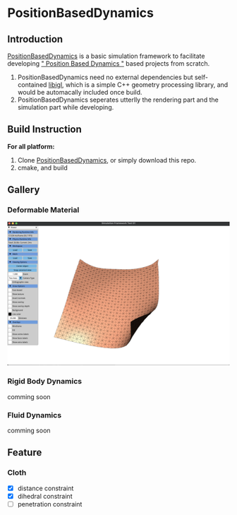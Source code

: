# PositionBasedDynamics

## Introduction

[PositionBasedDynamics](https://github.com/BFU-Graphics/PositionBasedDynamics) is a basic simulation framework to facilitate developing [" Position Based Dynamics "](https://matthias-research.github.io/pages/publications/posBasedDyn.pdf) based projects from scratch.

1. PositionBasedDynamics need no external dependencies but self-contained [libigl](https://github.com/libigl/libigl), which is a simple C++ geometry processing library, and would be automacally included once build.
2. PositionBasedDynamics seperates utterlly the rendering part and the simulation part while developing.

## Build Instruction

**For all platform:**

1. Clone [PositionBasedDynamics](https://github.com/BFU-Graphics/PositionBasedDynamics), or simply download this repo.
2. cmake, and build

## Gallery

### Deformable Material

<img src="./Resources/images/cloth_sim.png"  />

### Rigid Body Dynamics

comming soon

### Fluid Dynamics

comming soon

## Feature

### Cloth

- [x] distance constraint
- [x] dihedral constraint
- [ ] penetration constraint
